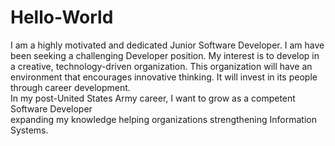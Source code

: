 # Hello-World
I am a highly motivated and dedicated Junior Software Developer. 
I am have been seeking a challenging Developer position. 
My interest is to develop in a creative, technology-driven organization. 
This organization will have an environment that encourages innovative thinking. 
It will invest in its people through career development. 	
In my post-United States Army career, 
I want to grow as a competent Software Developer 	
expanding my knowledge
helping organizations 
strengthening Information Systems. 

